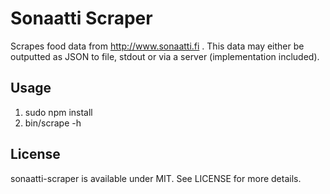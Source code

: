 # Sonaatti Scraper

Scrapes food data from http://www.sonaatti.fi . This data may either be outputted as JSON to file, stdout or via a server (implementation included).

## Usage

1. sudo npm install
2. bin/scrape -h

## License

sonaatti-scraper is available under MIT. See LICENSE for more details.

